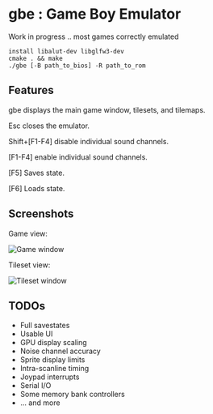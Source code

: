 # gbe : Game Boy Emulator

Work in progress .. most games correctly emulated
````
install libalut-dev libglfw3-dev
cmake . && make
./gbe [-B path_to_bios] -R path_to_rom
````

Features
---
gbe displays the main game window, tilesets, and tilemaps.

Esc closes the emulator.

Shift+[F1-F4] disable individual sound channels.

[F1-F4] enable individual sound channels.

[F5] Saves state.

[F6] Loads state.

Screenshots
---
Game view:

![Game window](https://raw.githubusercontent.com/psaikko/gbe/master/img/Game_screenshot.png)

Tileset view:

![Tileset window](https://raw.githubusercontent.com/psaikko/gbe/master/img/Tileset_screenshot.png)

TODOs
---
- Full savestates
- Usable UI
- GPU display scaling
- Noise channel accuracy
- Sprite display limits
- Intra-scanline timing
- Joypad interrupts
- Serial I/O
- Some memory bank controllers
- ... and more
